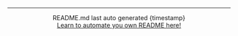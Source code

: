 <hr>
<div align="center">
README.md last auto generated {timestamp}
<br>
<a href="https://medium.com/@dylanroy" target="_blank">Learn to automate you own README here!</a>
</div>